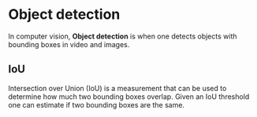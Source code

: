 # Object detection

In computer vision, **Object detection** is when one detects objects with
bounding boxes in video and images.

## IoU

Intersection over Union (IoU) is a measurement that can be used to determine how
much two bounding boxes overlap. Given an IoU threshold one can estimate if two
bounding boxes are the same.
